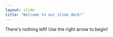 ```yaml
---
layout: slide
title: "Welcome to our slide deck!"
---
```

There's nothing left!
Use the right arrow to begin!
